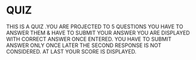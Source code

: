 # QUIZ

THIS IS A QUIZ .YOU ARE PROJECTED TO  5 QUESTIONS YOU HAVE TO ANSWER THEM & HAVE TO SUBMIT YOUR ANSWER 
YOU ARE DISPLAYED WITH CORRECT ANSWER ONCE ENTERED.
YOU HAVE TO SUBMIT ANSWER ONLY ONCE LATER THE SECOND RESPONSE IS NOT CONSIDERED.
AT LAST YOUR SCORE IS DISPLAYED.
